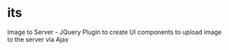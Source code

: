 its
===

Image to Server - JQuery Plugin to create UI components to upload image to the server via Ajax 
